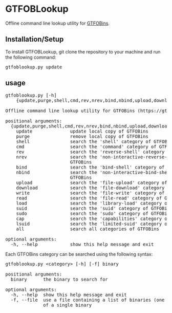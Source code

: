 # GTFOBLookup
Offline command line lookup utility for [GTFOBins](https://github.com/GTFOBins/GTFOBins.github.io).

## Installation/Setup
To install GTFOBLookup, git clone the repository to your machine and run the following command:
<pre>
gtfoblookup.py update
</pre>

## usage
<pre>
gtfoblookup.py [-h]
    {update,purge,shell,cmd,rev,nrev,bind,nbind,upload,download,write,read,load,suid,sudo,cap,lsuid,all}...

Offline command line lookup utility for GTFOBins (https://gtfobins.github.io/)

positional arguments:
  {update,purge,shell,cmd,rev,nrev,bind,nbind,upload,download,write,read,load,suid,sudo,cap,lsuid,all}
    update              update local copy of GTFOBins
    purge               remove local copy of GTFOBins
    shell               search the 'shell' category of GTFOBins
    cmd                 search the 'command' category of GTFOBins
    rev                 search the 'reverse-shell' category of GTFOBins
    nrev                search the 'non-interactive-reverse-shell' category of
                        GTFOBins
    bind                search the 'bind-shell' category of GTFOBins
    nbind               search the 'non-interactive-bind-shell' category of
                        GTFOBins
    upload              search the 'file-upload' category of GTFOBins
    download            search the 'file-download' category of GTFOBins
    write               search the 'file-write' category of GTFOBins
    read                search the 'file-read' category of GTFOBins
    load                search the 'library-load' category of GTFOBins
    suid                search the 'suid' category of GTFOBins
    sudo                search the 'sudo' category of GTFOBins
    cap                 search the 'capabilities' category of GTFOBins
    lsuid               search the 'limited-suid' category of GTFOBins
    all                 search all categories of GTFOBins

optional arguments:
  -h, --help            show this help message and exit
</pre>
Each GTFOBins category can be searched using the following syntax:
<pre>
gtfoblookup.py &lt;category&gt; [-h] [-f] binary

positional arguments:
  binary      the binary to search for

optional arguments:
  -h, --help  show this help message and exit
  -f, --file  use a file containing a list of binaries (one per line) instead
              of a single binary
</pre>
